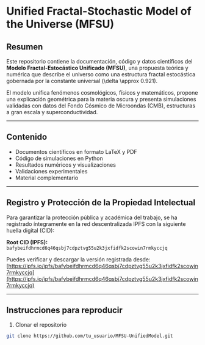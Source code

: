 
# Unified Fractal-Stochastic Model of the Universe (MFSU)


## Resumen

Este repositorio contiene la documentación, código y datos científicos del **Modelo Fractal-Estocástico Unificado (MFSU)**, una propuesta teórica y numérica que describe el universo como una estructura fractal estocástica gobernada por la constante universal \(\delta \approx 0.921\).

El modelo unifica fenómenos cosmológicos, físicos y matemáticos, propone una explicación geométrica para la materia oscura y presenta simulaciones validadas con datos del Fondo Cósmico de Microondas (CMB), estructuras a gran escala y superconductividad.

---

## Contenido

- Documentos científicos en formato LaTeX y PDF
- Código de simulaciones en Python
- Resultados numéricos y visualizaciones
- Validaciones experimentales
- Material complementario

---

## Registro y Protección de la Propiedad Intelectual

Para garantizar la protección pública y académica del trabajo, se ha registrado íntegramente en la red descentralizada IPFS con la siguiente huella digital (CID):

**Root CID (IPFS):**  
`bafybeifdhrmcd6q46qsbj7cdpztvg55u2k3jxfidfk2scowin7rmkyccjq`

Puedes verificar y descargar la versión registrada desde:  
[https://ipfs.io/ipfs/bafybeifdhrmcd6q46qsbj7cdpztvg55u2k3jxfidfk2scowin7rmkyccjq](https://ipfs.io/ipfs/bafybeifdhrmcd6q46qsbj7cdpztvg55u2k3jxfidfk2scowin7rmkyccjq)

---

## Instrucciones para reproducir

1. Clonar el repositorio  
```bash
git clone https://github.com/tu_usuario/MFSU-UnifiedModel.git
